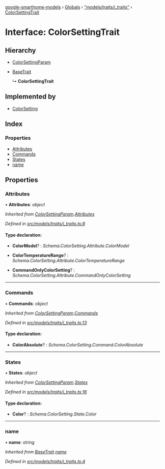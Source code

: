 [google-smarthome-models](../README.md) › [Globals](../globals.md) › ["models/traits/i_traits"](../modules/_models_traits_i_traits_.md) › [ColorSettingTrait](_models_traits_i_traits_.colorsettingtrait.md)

# Interface: ColorSettingTrait

## Hierarchy

* [ColorSettingParam](_models_traits_i_traits_.colorsettingparam.md)

* [BaseTrait](_models_traits_i_traits_.basetrait.md)

  ↳ **ColorSettingTrait**

## Implemented by

* [ColorSetting](../classes/_models_traits_colorsetting_colorsetting_.colorsetting.md)

## Index

### Properties

* [Attributes](_models_traits_i_traits_.colorsettingtrait.md#attributes)
* [Commands](_models_traits_i_traits_.colorsettingtrait.md#commands)
* [States](_models_traits_i_traits_.colorsettingtrait.md#states)
* [name](_models_traits_i_traits_.colorsettingtrait.md#name)

## Properties

###  Attributes

• **Attributes**: *object*

*Inherited from [ColorSettingParam](_models_traits_i_traits_.colorsettingparam.md).[Attributes](_models_traits_i_traits_.colorsettingparam.md#attributes)*

*Defined in [src/models/traits/i_traits.ts:8](https://github.com/galactic1969/google-smarthome-models/blob/633871f/src/models/traits/i_traits.ts#L8)*

#### Type declaration:

* **ColorModel**? : *Schema.ColorSetting.Attribute.ColorModel*

* **ColorTemperatureRange**? : *Schema.ColorSetting.Attribute.ColorTemperatureRange*

* **CommandOnlyColorSetting**? : *Schema.ColorSetting.Attribute.CommandOnlyColorSetting*

___

###  Commands

• **Commands**: *object*

*Inherited from [ColorSettingParam](_models_traits_i_traits_.colorsettingparam.md).[Commands](_models_traits_i_traits_.colorsettingparam.md#commands)*

*Defined in [src/models/traits/i_traits.ts:13](https://github.com/galactic1969/google-smarthome-models/blob/633871f/src/models/traits/i_traits.ts#L13)*

#### Type declaration:

* **ColorAbsolute**? : *Schema.ColorSetting.Command.ColorAbsolute*

___

###  States

• **States**: *object*

*Inherited from [ColorSettingParam](_models_traits_i_traits_.colorsettingparam.md).[States](_models_traits_i_traits_.colorsettingparam.md#states)*

*Defined in [src/models/traits/i_traits.ts:16](https://github.com/galactic1969/google-smarthome-models/blob/633871f/src/models/traits/i_traits.ts#L16)*

#### Type declaration:

* **Color**? : *Schema.ColorSetting.State.Color*

___

###  name

• **name**: *string*

*Inherited from [BaseTrait](_models_traits_i_traits_.basetrait.md).[name](_models_traits_i_traits_.basetrait.md#name)*

*Defined in [src/models/traits/i_traits.ts:4](https://github.com/galactic1969/google-smarthome-models/blob/633871f/src/models/traits/i_traits.ts#L4)*
